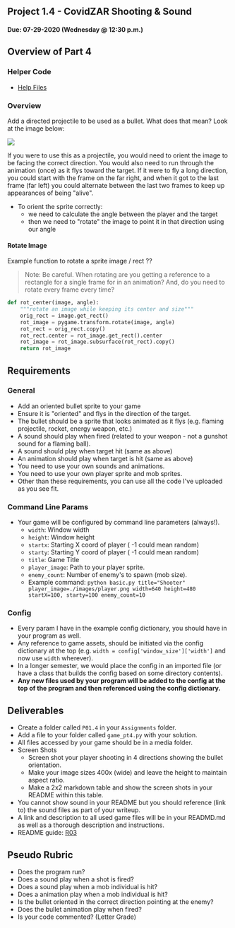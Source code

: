 ## Project 1.4 - CovidZAR Shooting & Sound
#### Due: 07-29-2020 (Wednesday @ 12:30 p.m.)

## Overview of Part 4

### Helper Code

- [Help Files](../../Resources/RP01/P01.4/README.md)

### Overview

Add a directed projectile to be used as a bullet. What does that mean? Look at the image below:

<img src="https://cs.msutexas.edu/~griffin/zcloud/zcloud-files/bullets_directed.png">

If you were to use this as a projectile, you would need to orient the image to be facing the correct direction. You would also need to run through the animation (once) as it flys toward the target. If it were to fly a long direction, you could start with the frame on the far right, and when it got to the last frame (far left) you could alternate between the last two frames to keep up appearances of being "alive".

- To orient the sprite correctly:
  - we need to calculate the angle between the player and the target
  - then we need to "rotate" the image to point it in that direction using our angle

#### Rotate Image

Example function to rotate a sprite image / rect ?? 
>Note: Be careful. When rotating are you getting a reference to a rectangle for a single frame for in an animation? And, do you need to rotate every frame every time? 

```python
def rot_center(image, angle):
    """rotate an image while keeping its center and size"""
    orig_rect = image.get_rect()
    rot_image = pygame.transform.rotate(image, angle)
    rot_rect = orig_rect.copy()
    rot_rect.center = rot_image.get_rect().center
    rot_image = rot_image.subsurface(rot_rect).copy()
    return rot_image
```
## Requirements

### General

- Add an oriented bullet sprite to your game
- Ensure it is "oriented" and flys in the direction of the target.
- The bullet should be a sprite that looks animated as it flys (e.g. flaming projectile, rocket, energy weapon, etc.)
- A sound should play when fired (related to your weapon - not a gunshot sound for a flaming ball).
- A sound should play when target hit (same as above)
- An animation should play when target is hit (same as above)
- You need to use your own sounds and animations. 
- You need to use your own player sprite and mob sprites.
- Other than these requirements, you can use all the code I've uploaded as you see fit.

### Command Line Params

- Your game will be configured by command line parameters (always!).
  - `width`: Window width
  - `height`: Window height
  - `startx`: Starting X coord of player ( -1 could mean random)
  - `starty`: Starting Y coord of player ( -1 could mean random)
  - `title`: Game Title
  - `player_image`: Path to your player sprite.
  - `enemy_count`: Number of enemy's to spawn (mob size).
  - Example command: `python basic.py title="Shooter" player_image=./images/player.png width=640 height=480 startX=100, starty=100 enemy_count=10`

### Config 

- Every param I have in the example config dictionary, you should have in your program as well. 
- Any reference to game assets, should be initiated via the config dictionary at the top (e.g. `width = config['window_size']['width']` and now use `width` wherever).
- In a longer semester, we would place the config in an imported file (or have a class that builds the config based on some directory contents).
- **Any new files used by your program will be added to the config at the top of the program and then referenced using the config dictionary.**

## Deliverables

- Create a folder called `P01.4` in your `Assignments` folder.
- Add a file to your folder called `game_pt4.py` with your solution.
- All files accessed by your game should be in a media folder.
- Screen Shots
  - Screen shot your player shooting in 4 directions showing the bullet orientation.
  - Make your image sizes 400x (wide) and leave the height to maintain aspect ratio.
  - Make a 2x2 markdown table and show the screen shots in your README within this table. 
- You cannot show sound in your README but you should reference (link to) the sound files as part of your writeup.
- A link and description to all used game files will be in your READMD.md as well as a thorough description and instructions.
- README guide: [R03](../../Resources/R03/README.md)


## Pseudo Rubric

- Does the program run?
- Does a sound play when a shot is fired?
- Does a sound play when a mob individual is hit?
- Does a animation play when a mob individual is hit?
- Is the bullet oriented in the correct direction pointing at the enemy?
- Does the bullet animation play when fired?
- Is your code commented? (Letter Grade)


